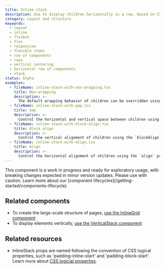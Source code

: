 ```yaml
---
title: Inline stack
description: Use to display children horizontally in a row. Based on CSS Flexbox.
category: Layout and structure
keywords:
  - layout
  - inline
  - flexbox
  - flex
  - responsive
  - flexible items
  - row of components
  - rows
  - vertical centering
  - horizontal row of components
  - stack
status: Alpha
examples:
  - fileName: inline-stack-with-non-wrapping.tsx
    title: Non-wrapping
    description: >-
      The default wrapping behavior of children can be overridden using the `wrap` prop.
  - fileName: inline-stack-with-gap.tsx
    title: Gap
    description: >-
      Control the horizontal and vertical space between children using the `gap` prop. The `gap` prop supports responsive spacing with the [Breakpoints tokens](https://polaris.shopify.com/tokens/breakpoints).
  - fileName: inline-stack-with-block-align.tsx
    title: Block align
    description: >-
      Control the vertical alignment of children using the `blockAlign` prop.
  - fileName: inline-stack-with-align.tsx
    title: Align
    description: >-
      Control the horizontal alignment of children using the `align` prop.
---
```


<StatusBanner status={frontmatter.status}>
  This component is a work in progress and ready for exploratory usage, with
  breaking changes expected in minor version updates. Please use with caution.
  Learn more about our [component
  lifecycles](/getting-started/components-lifecycle).
</StatusBanner>

## Related components

- To create the large-scale structure of pages, [use the InlineGrid component](https://polaris.shopify.com/components/layout-and-structure/inline-grid)
- To display elements vertically, [use the VerticalStack component](https://polaris.shopify.com/components/vertical-stack)

## Related resources

- InlineStack props are named following the convention of CSS logical properties, such as 'padding-inline-start' and 'padding-block-start'. Learn more about [CSS logicial properties](https://developer.mozilla.org/en-US/docs/Web/CSS/CSS_Logical_Properties).
